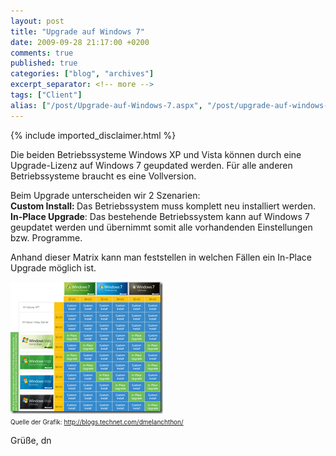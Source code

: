```yaml
---
layout: post
title: "Upgrade auf Windows 7"
date: 2009-09-28 21:17:00 +0200
comments: true
published: true
categories: ["blog", "archives"]
excerpt_separator: <!-- more -->
tags: ["Client"]
alias: ["/post/Upgrade-auf-Windows-7.aspx", "/post/upgrade-auf-windows-7.aspx"]
---
```

<!-- more -->
{% include imported_disclaimer.html %}
<p>Die beiden Betriebssysteme Windows XP und Vista können durch eine Upgrade-Lizenz auf Windows 7 geupdated werden. Für alle anderen Betriebssysteme braucht es eine Vollversion.</p>  <p>Beim Upgrade unterscheiden wir 2 Szenarien:    <br /><strong>Custom Install: </strong>Das Betriebssystem muss komplett neu installiert werden.    <br /><strong>In-Place Upgrade</strong>: Das bestehende Betriebssystem kann auf Windows 7 geupdatet werden und übernimmt somit alle vorhandenden Einstellungen bzw. Programme.</p>  <p>Anhand dieser Matrix kann man feststellen in welchen Fällen ein In-Place Upgrade möglich ist.</p>  <p><a href="/assets/image_73.png"><img style="border-bottom: 0px; border-left: 0px; display: inline; border-top: 0px; border-right: 0px" title="image" border="0" alt="image" src="/assets/image_thumb_73.png" width="244" height="211" /></a>&#160; <br /><font size="1">Quelle der Grafik: </font><a title="http://blogs.technet.com/dmelanchthon/" href="http://blogs.technet.com/dmelanchthon/"><font size="1">http://blogs.technet.com/dmelanchthon/</font></a></p>  <p>Grüße, dn</p>
